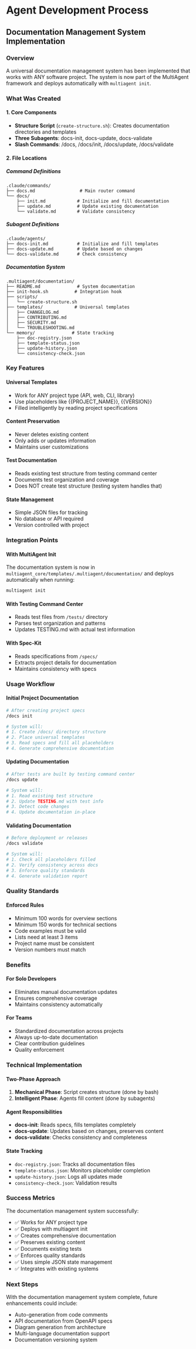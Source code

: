 # Agent Development Process

## Documentation Management System Implementation

### Overview
A universal documentation management system has been implemented that works with ANY software project. The system is now part of the MultiAgent framework and deploys automatically with `multiagent init`.

### What Was Created

#### 1. Core Components
- **Structure Script** (`create-structure.sh`): Creates documentation directories and templates
- **Three Subagents**: docs-init, docs-update, docs-validate
- **Slash Commands**: /docs, /docs/init, /docs/update, /docs/validate

#### 2. File Locations

##### Command Definitions
```
.claude/commands/
├── docs.md                 # Main router command
└── docs/
    ├── init.md            # Initialize and fill documentation
    ├── update.md          # Update existing documentation
    └── validate.md        # Validate consistency
```

##### Subagent Definitions
```
.claude/agents/
├── docs-init.md           # Initialize and fill templates
├── docs-update.md         # Update based on changes
└── docs-validate.md       # Check consistency
```

##### Documentation System
```
.multiagent/documentation/
├── README.md              # System documentation
├── init-hook.sh          # Integration hook
├── scripts/
│   └── create-structure.sh
├── templates/            # Universal templates
│   ├── CHANGELOG.md
│   ├── CONTRIBUTING.md
│   ├── SECURITY.md
│   └── TROUBLESHOOTING.md
└── memory/              # State tracking
    ├── doc-registry.json
    ├── template-status.json
    ├── update-history.json
    └── consistency-check.json
```

### Key Features

#### Universal Templates
- Work for ANY project type (API, web, CLI, library)
- Use placeholders like {{PROJECT_NAME}}, {{VERSION}}
- Filled intelligently by reading project specifications

#### Content Preservation
- Never deletes existing content
- Only adds or updates information
- Maintains user customizations

#### Test Documentation
- Reads existing test structure from testing command center
- Documents test organization and coverage
- Does NOT create test structure (testing system handles that)

#### State Management
- Simple JSON files for tracking
- No database or API required
- Version controlled with project

### Integration Points

#### With MultiAgent Init
The documentation system is now in `multiagent_core/templates/.multiagent/documentation/` and deploys automatically when running:
```bash
multiagent init
```

#### With Testing Command Center
- Reads test files from `/tests/` directory
- Parses test organization and patterns
- Updates TESTING.md with actual test information

#### With Spec-Kit
- Reads specifications from `/specs/`
- Extracts project details for documentation
- Maintains consistency with specs

### Usage Workflow

#### Initial Project Documentation
```bash
# After creating project specs
/docs init

# System will:
# 1. Create /docs/ directory structure
# 2. Place universal templates
# 3. Read specs and fill all placeholders
# 4. Generate comprehensive documentation
```

#### Updating Documentation
```bash
# After tests are built by testing command center
/docs update

# System will:
# 1. Read existing test structure
# 2. Update TESTING.md with test info
# 3. Detect code changes
# 4. Update documentation in-place
```

#### Validating Documentation
```bash
# Before deployment or releases
/docs validate

# System will:
# 1. Check all placeholders filled
# 2. Verify consistency across docs
# 3. Enforce quality standards
# 4. Generate validation report
```

### Quality Standards

#### Enforced Rules
- Minimum 100 words for overview sections
- Minimum 150 words for technical sections
- Code examples must be valid
- Lists need at least 3 items
- Project name must be consistent
- Version numbers must match

### Benefits

#### For Solo Developers
- Eliminates manual documentation updates
- Ensures comprehensive coverage
- Maintains consistency automatically

#### For Teams
- Standardized documentation across projects
- Always up-to-date documentation
- Clear contribution guidelines
- Quality enforcement

### Technical Implementation

#### Two-Phase Approach
1. **Mechanical Phase**: Script creates structure (done by bash)
2. **Intelligent Phase**: Agents fill content (done by subagents)

#### Agent Responsibilities
- **docs-init**: Reads specs, fills templates completely
- **docs-update**: Updates based on changes, preserves content
- **docs-validate**: Checks consistency and completeness

#### State Tracking
- `doc-registry.json`: Tracks all documentation files
- `template-status.json`: Monitors placeholder completion
- `update-history.json`: Logs all updates made
- `consistency-check.json`: Validation results

### Success Metrics

The documentation management system successfully:
- ✅ Works for ANY project type
- ✅ Deploys with multiagent init
- ✅ Creates comprehensive documentation
- ✅ Preserves existing content
- ✅ Documents existing tests
- ✅ Enforces quality standards
- ✅ Uses simple JSON state management
- ✅ Integrates with existing systems

### Next Steps

With the documentation management system complete, future enhancements could include:
- Auto-generation from code comments
- API documentation from OpenAPI specs
- Diagram generation from architecture
- Multi-language documentation support
- Documentation versioning system